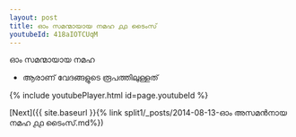 ```yaml
---
layout: post
title: ഓം സമന്മായായ നമഹ ൧൧ ടൈംസ്
youtubeId: 418aIOTCUqM
---
```

 
 
 ഓം സമന്മായായ നമഹ 
 
 -  ആരാണ് വേദങ്ങളുടെ രൂപത്തിലുള്ളത് 
 
  
 
  
 
 
 
 
 
 


{% include youtubePlayer.html id=page.youtubeId %}
 
[Next]({{ site.baseurl }}{% link  split1/_posts/2014-08-13-ഓം അസമൻനായ നമഹ ൧൧ ടൈംസ്.md%})
 
